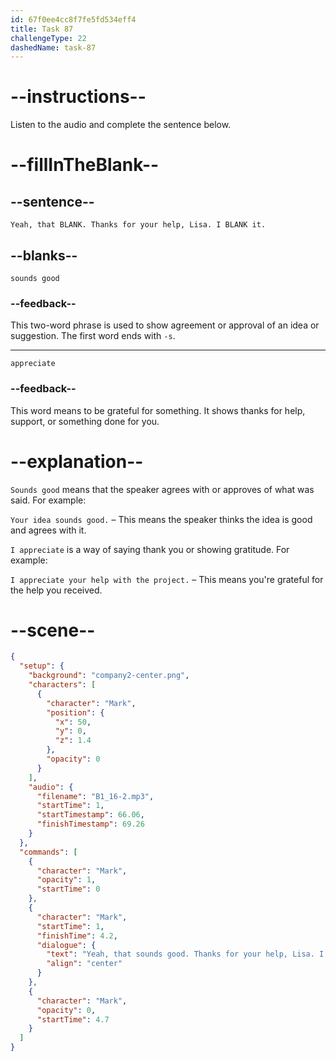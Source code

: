 ```yaml
---
id: 67f0ee4cc8f7fe5fd534eff4
title: Task 87
challengeType: 22
dashedName: task-87
---
```


<!-- (Audio) Mark: Yeah, that sounds good. Thanks for your help, Lisa. I appreciate it. -->

# --instructions--

Listen to the audio and complete the sentence below.

# --fillInTheBlank--

## --sentence--

`Yeah, that BLANK. Thanks for your help, Lisa. I BLANK it.`

## --blanks--

`sounds good`

### --feedback--

This two-word phrase is used to show agreement or approval of an idea or suggestion. The first word ends with `-s`.

---

`appreciate`

### --feedback--

This word means to be grateful for something. It shows thanks for help, support, or something done for you.

# --explanation--

`Sounds good` means that the speaker agrees with or approves of what was said. For example:

`Your idea sounds good.` – This means the speaker thinks the idea is good and agrees with it.

`I appreciate` is a way of saying thank you or showing gratitude. For example:

`I appreciate your help with the project.` – This means you're grateful for the help you received.

# --scene--

```json
{
  "setup": {
    "background": "company2-center.png",
    "characters": [
      {
        "character": "Mark",
        "position": {
          "x": 50,
          "y": 0,
          "z": 1.4
        },
        "opacity": 0
      }
    ],
    "audio": {
      "filename": "B1_16-2.mp3",
      "startTime": 1,
      "startTimestamp": 66.06,
      "finishTimestamp": 69.26
    }
  },
  "commands": [
    {
      "character": "Mark",
      "opacity": 1,
      "startTime": 0
    },
    {
      "character": "Mark",
      "startTime": 1,
      "finishTime": 4.2,
      "dialogue": {
        "text": "Yeah, that sounds good. Thanks for your help, Lisa. I appreciate it.",
        "align": "center"
      }
    },
    {
      "character": "Mark",
      "opacity": 0,
      "startTime": 4.7
    }
  ]
}
```
